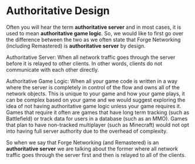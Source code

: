 # Authoritative Design

Often you will hear the term **authoritative server** and in most cases, it is used to mean **authoritative game logic**. So, we would like to first go over the difference between the two as we often state that Forge Networking (including Remastered) is **authoritative server** by design.

Authoritative Server:  When all network traffic goes through the server before it is relayed to other clients. In other words, clients do not communicate with each other directly.

Authoritative Game Logic:  When all your game code is written in a way where the server is completely in control of the flow and owns all of the network objects. This is unique to your game and how your game plays, it can be complex based on your game and we would suggest exploring the idea of not having authoritative game logic unless your game requires it. Games that require it often are games that have long term tracking (such as Battlefield) or track data for users in a database (such as an MMO). Games that plan to have non-tracked multiplayer (such as Minecraft) would not opt into having full server authority due to the overhead of complexity.

So when we say that Forge Networking (and Remastered) is an **authoritative server** we are talking about the former where all network traffic goes through the server first and then is relayed to all of the clients.